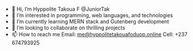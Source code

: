 - 👋 Hi, I’m Hyppolite Takoua F @JuniorTak
- 👀 I’m interested in programming, web languages, and technologies
- 🌱 I’m currently learning MERN stack and Gutenberg development
- 💞️ I’m looking to collaborate on thrilling projects
- 📫 How to reach me Email: me@hyppolitetakouafoduop.online Cell: +237 674793925

<!---
JuniorTak/JuniorTak is a ✨ special ✨ repository because its `README.md` (this file) appears on your GitHub profile.
You can click the Preview link to take a look at your changes.
--->
